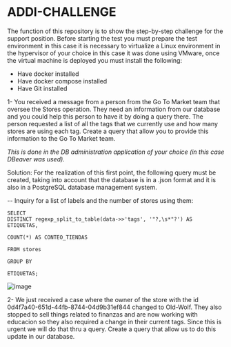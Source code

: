 # ADDI-CHALLENGE
The function of this repository is to show the step-by-step challenge for the support position.
Before starting the test you must prepare the test environment in this case it is necessary to virtualize a Linux environment in the hypervisor of your choice in this case it was done using VMware, once the virtual machine is deployed you must install the following:

* Have docker installed
* Have docker compose installed
* Have Git installed

1- You received a message from a person from the Go To Market team that oversee the Stores operation. They need an information from our database and you could help this person to have it by doing a query there. The person requested a list of all the tags that we currently use and how many stores are using each tag. Create a query that allow you to provide this information to the Go To Market team. 

*This is done in the DB administration application of your choice (in this case DBeaver was used).*


Solution: For the realization of this first point, the following query must be created, taking into account that the database is in a .json format and it is also in a PostgreSQL database management system.


-- Inquiry for a list of labels and the number of stores using them:

    

    SELECT
    DISTINCT regexp_split_to_table(data->>'tags', '"?,\s*"?') AS ETIQUETAS,
  
    COUNT(*) AS CONTEO_TIENDAS

    FROM stores
  
    GROUP BY 

    ETIQUETAS; 

![image](https://github.com/esca999/ADDI-CHALLENGE/assets/152576656/08e025dd-564f-4589-a805-40473e8e70b9)


2- We just received a case where the owner of the store with the id 0d4f7a40-651d-44fb-8744-04d9b31ef844 changed to Old-Wolf. They also stopped to sell things related to finanzas and are now working with educacion so they also required a change in their current tags. Since this is urgent we will do that thru a query. Create a query that allow us to do this update in our database.




